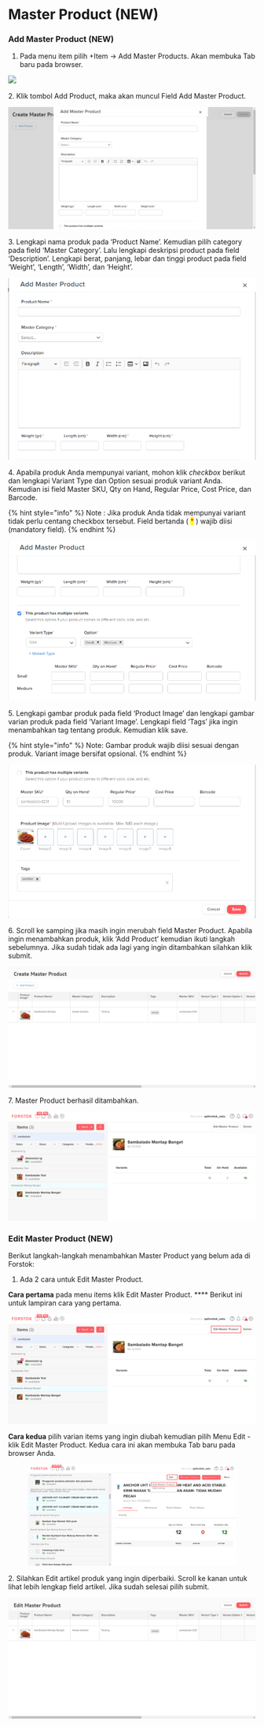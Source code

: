 # Master Product (NEW)

### **Add Master Product (NEW)**

1. Pada menu item pilih +Item -> Add Master Products. Akan membuka Tab baru pada browser.

![](../../.gitbook/assets/Screenshot\_31.png)

2\. Klik tombol Add Product, maka akan muncul Field Add Master Product.

![](../../.gitbook/assets/Picture123.png)

3\. Lengkapi nama produk pada ‘Product Name’. Kemudian pilih category pada field ‘Master Category’. Lalu lengkapi deskripsi product pada field ‘Description’. Lengkapi berat, panjang, lebar dan tinggi product pada field ‘Weight’, ‘Length’, ‘Width’, dan ‘Height’.

![](../../.gitbook/assets/r.png)

4\. Apabila produk Anda mempunyai variant, mohon klik _checkbox_ berikut dan lengkapi Variant Type dan Option sesuai produk variant Anda. Kemudian isi field Master SKU, Qty on Hand, Regular Price, Cost Price, dan Barcode.

{% hint style="info" %}
Note : Jika produk Anda tidak mempunyai variant tidak perlu centang checkbox tersebut. Field bertanda ( <mark style="color:red;">\*</mark> ) wajib diisi (mandatory field).
{% endhint %}

![](../../.gitbook/assets/rr.png)

5\. Lengkapi gambar produk pada field ‘Product Image’ dan lengkapi gambar varian produk pada field ‘Variant Image’. Lengkapi field ‘Tags’ jika ingin menambahkan tag tentang produk. Kemudian klik save.

{% hint style="info" %}
Note: Gambar produk wajib diisi sesuai dengan produk. Variant image bersifat opsional.
{% endhint %}

![](../../.gitbook/assets/rrr.png)

6\. Scroll ke samping jika masih ingin merubah field Master Product. Apabila ingin menambahkan produk, klik ‘Add Product’ kemudian ikuti langkah sebelumnya. Jika sudah tidak ada lagi yang ingin ditambahkan silahkan klik submit.

![](../../.gitbook/assets/qq.png)

7\. Master Product berhasil ditambahkan.

![](<../../.gitbook/assets/image (4) (1).png>)

### **Edit Master Product (NEW)**

Berikut langkah-langkah menambahkan Master Product yang belum ada di Forstok:

1. Ada 2 cara untuk Edit Master Product.

**Cara pertama** pada menu items klik Edit Master Product. **** Berikut ini untuk lampiran cara yang pertama.

![](../../.gitbook/assets/ttt.png)

**Cara kedua** pilih varian items yang ingin diubah kemudian pilih Menu Edit - klik Edit Master Product. Kedua cara ini akan membuka Tab baru pada browser Anda.

<figure><img src="../../.gitbook/assets/Screenshot_2022-08-26_15-49-58.png" alt=""><figcaption></figcaption></figure>

2\. Silahkan Edit artikel produk yang ingin diperbaiki. Scroll ke kanan untuk lihat lebih lengkap field artikel. Jika sudah selesai pilih submit.

![](../../.gitbook/assets/ddd.png)

